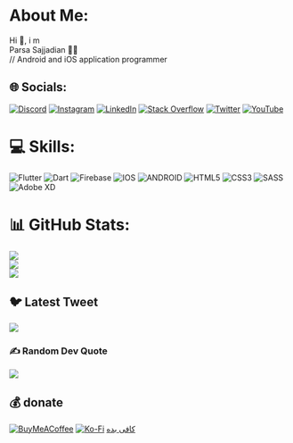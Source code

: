 # About Me:
Hi 👋, i m<br>Parsa Sajjadian 👨‍💻<br>// Android and iOS application programmer


## 🌐 Socials:
[![Discord](https://img.shields.io/badge/Discord-%237289DA.svg?logo=discord&logoColor=white)](https://discord.gg/8848) [![Instagram](https://img.shields.io/badge/Instagram-%23E4405F.svg?logo=Instagram&logoColor=white)](https://instagram.com/ip4rsa) [![LinkedIn](https://img.shields.io/badge/LinkedIn-%230077B5.svg?logo=linkedin&logoColor=white)](https://linkedin.com/in/ip4rsa) [![Stack Overflow](https://img.shields.io/badge/-Stackoverflow-FE7A16?logo=stack-overflow&logoColor=white)](https://stackoverflow.com/users/ip4rsa) [![Twitter](https://img.shields.io/badge/Twitter-%231DA1F2.svg?logo=Twitter&logoColor=white)](https://twitter.com/ip4rsa) [![YouTube](https://img.shields.io/badge/YouTube-%23FF0000.svg?logo=YouTube&logoColor=white)](https://youtube.com/@ip4rsa) 

# 💻 Skills:
![Flutter](https://img.shields.io/badge/Flutter-%2302569B.svg?style=for-the-badge&logo=Flutter&logoColor=white) ![Dart](https://img.shields.io/badge/dart-%230175C2.svg?style=for-the-badge&logo=dart&logoColor=white) ![Firebase](https://img.shields.io/badge/firebase-%23039BE5.svg?style=for-the-badge&logo=firebase) ![IOS](https://img.shields.io/badge/IOS-%2320232a.svg?style=for-the-badge&logo=apple&logoColor=white) ![ANDROID](https://img.shields.io/badge/android-%2320232a.svg?style=for-the-badge&logo=android&logoColor=%a4c639) ![HTML5](https://img.shields.io/badge/html5-%23E34F26.svg?style=for-the-badge&logo=html5&logoColor=white) ![CSS3](https://img.shields.io/badge/css3-%231572B6.svg?style=for-the-badge&logo=css3&logoColor=white) ![SASS](https://img.shields.io/badge/SASS-hotpink.svg?style=for-the-badge&logo=SASS&logoColor=white) ![Adobe XD](https://img.shields.io/badge/Adobe%20XD-470137?style=for-the-badge&logo=Adobe%20XD&logoColor=#FF61F6)
# 📊 GitHub Stats:
![](https://github-readme-stats.vercel.app/api?username=ip4rsa&theme=dark&hide_border=true&include_all_commits=true&count_private=false)<br/>
![](https://github-readme-streak-stats.herokuapp.com/?user=ip4rsa&theme=dark&hide_border=true)<br/>
![](https://github-readme-stats.vercel.app/api/top-langs/?username=ip4rsa&theme=dark&hide_border=true&include_all_commits=true&count_private=false&layout=compact)

## 🐦 Latest Tweet
[![](https://gtce.itsvg.in/api?username=ip4rsa)](https://github.com/VishwaGauravIn/github-twitter-card-embed)

### ✍️ Random Dev Quote
![](https://quotes-github-readme.vercel.app/api?type=vetical&theme=light)

  ## 💰 donate
  [![BuyMeACoffee](https://img.shields.io/badge/Buy%20Me%20a%20Coffee-ffdd00?style=for-the-badge&logo=buy-me-a-coffee&logoColor=black)](https://buymeacoffee.com/ip4rsa) [![Ko-Fi](https://img.shields.io/badge/Ko--fi-F16061?style=for-the-badge&logo=ko-fi&logoColor=white)](https://www.coffeebede.com/parsatesla) 
 <a href="https://www.coffeebede.com/parsatesla">کافی بده</a>

  
<!-- Proudly created with GPRM ( https://gprm.itsvg.in ) -->
